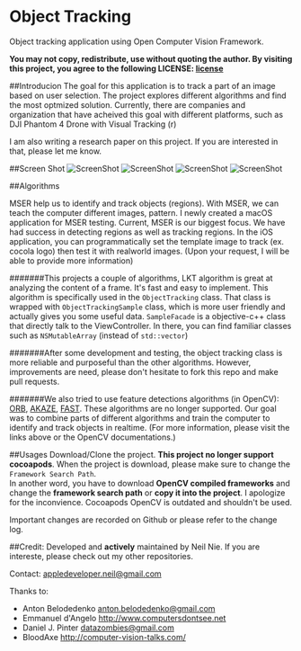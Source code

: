 # Object Tracking
Object tracking application using Open Computer Vision Framework. 

**You may not copy, redistribute, use without quoting the author.
By visiting this project, you agree to the following LICENSE:
[license](https://creativecommons.org/licenses/by-nc-nd/4.0/legalcode)**


##Introducion
The goal for this application is to track a part of an image based on user selection. The project explores different algorithms and find the most optmized solution. Currently, there are companies and organization that have acheived this goal with different platforms, such as DJI Phantom 4 Drone with Visual Tracking (r)

I am also writing a research paper on this project. If you are interested in that, please let me know. 

##Screen Shot
![ScreenShot](https://github.com/NeilNie/Object_Tracking/IMG_0122.png)
![ScreenShot](https://github.com/NeilNie/Object_Tracking/IMG_0123.png)
![ScreenShot](https://github.com/NeilNie/Object_Tracking/IMG_0124.png)
![ScreenShot](https://github.com/NeilNie/Object_Tracking/IMG_0125.png)

##Algorithms

MSER help us to identify and track objects (regions). With MSER, we can teach the computer different images, pattern. I newly created a macOS application for MSER testing. Current, MSER is our biggest focus. We have had success in detecting regions as well as tracking regions. In the iOS application, you can programmatically set the template image to track (ex. cocola logo) then test it with realworld images. (Upon your request, I will be able to provide more information) <br>

#######This projects a couple of algorithms, LKT algorithm is great at analyzing the content of a frame. It's fast and easy to implement. This algorithm is specifically used in the `ObjectTracking` class. That class is wrapped with `ObjectTrackingSample` class, which is more user friendly and actually gives you some useful data. `SampleFacade` is a objective-c++ class that directly talk to the ViewController. In there, you can find familiar classes such as `NSMutableArray` (instead of `std::vector`) <br>

#######After some development and testing, the object tracking class is more reliable and purposeful than the other algorithms. However, improvements are need, please don't hesitate to fork this repo and make pull requests. 

#######We also tried to use feature detections algorithms (in OpenCV): [ORB](http://docs.opencv.org/3.0-beta/doc/py_tutorials/py_feature2d/py_orb/py_orb.html), [AKAZE](https://www.doc.ic.ac.uk/~ajd/Publications/alcantarilla_etal_eccv2012.pdf), [FAST](http://docs.opencv.org/3.0-beta/doc/py_tutorials/py_feature2d/py_fast/py_fast.html). These algorithms are no longer supported. Our goal was to combine parts of different algorithms and train the computer to identify and track objects in realtime. (For more information, please visit the links above or the OpenCV documentations.)

##Usages
Download/Clone the project. **This project no longer support cocoapods**. When the project is download, please make sure to change the `Framework Search Path`. <br>In another word, you have to download **OpenCV compiled frameworks** and change the **framework search path** or **copy it into the project**. I apologize for the inconvience. Cocoapods OpenCV is outdated and shouldn't be used.

Important changes are recorded on Github or please refer to the change log. 

##Credit:
Developed and **actively** maintained by Neil Nie. If you are intereste, please check out my other repositories. 

Contact: appledeveloper.neil@gmail.com

Thanks to:

- Anton Belodedenko anton.belodedenko@gmail.com
- Emmanuel d'Angelo http://www.computersdontsee.net
- Daniel J. Pinter datazombies@gmail.com
- BloodAxe http://computer-vision-talks.com/
